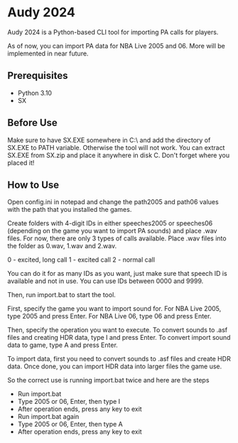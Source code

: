 # Audy 2024

Audy 2024 is a Python-based CLI tool for importing PA calls for players.

As of now, you can import PA data for NBA Live 2005 and 06. More will be implemented in near future.

## Prerequisites

- Python 3.10
- SX

## Before Use

Make sure to have SX.EXE somewhere in C:\ and add the directory of SX.EXE to PATH variable. Otherwise the tool will not work. You can extract SX.EXE from SX.zip and place it anywhere in disk C. Don't forget where you placed it!

## How to Use

Open config.ini in notepad and change the path2005 and path06 values with the path that you installed the games.

Create folders with 4-digit IDs in either speeches2005 or speeches06 (depending on the game you want to import PA sounds) and place .wav files. For now, there are only 3 types of calls available.
Place .wav files into the folder as 0.wav, 1.wav and 2.wav.

0 - excited, long call
1 - excited call
2 - normal call

You can do it for as many IDs as you want, just make sure that speech ID is available and not in use. You can use IDs between 0000 and 9999.

Then, run import.bat to start the tool.

First, specify the game you want to import sound for. For NBA Live 2005, type 2005 and press Enter. For NBA Live 06, type 06 and press Enter.

Then, specify the operation you want to execute. To convert sounds to .asf files and creating HDR data, type I and press Enter. To convert import sound data to game, type A and press Enter.

To import data, first you need to convert sounds to .asf files and create HDR data. Once done, you can import HDR data into larger files the game use. 

So the correct use is running import.bat twice and here are the steps

- Run import.bat
- Type 2005 or 06, Enter, then type I
- After operation ends, press any key to exit
- Run import.bat again
- Type 2005 or 06, Enter, then type A
- After operation ends, press any key to exit